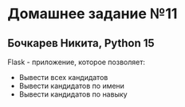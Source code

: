 Домашнее задание №11
===
Бочкарев Никита, Python 15
---
Flask - приложение, которое позволяет:
* Вывести всех кандидатов
* Вывести кандидатов по имени
* Вывести кандидатов по навыку